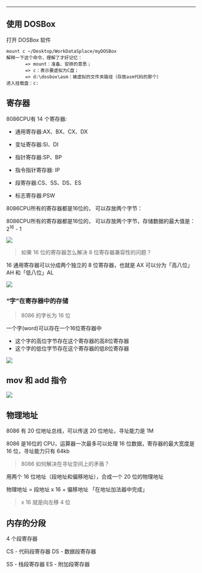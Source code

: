 

------ 


## 使用 DOSBox

打开 DOSBox 软件

```
mount c ~/Desktop/WorkDataSplace/myDOSBox
解释一下这个命令，理解了才好记忆：
       => mount：准备、安排的意思；
       => c：表示要虚拟为C盘；
       => d:\dosbox\asm：被虚拟的文件夹路径（存放asm代码的那个）
进入挂载盘：c:
```

## 寄存器

8086CPU有 14 个寄存器:

- 通用寄存器:AX、BX、CX、DX

- 变址寄存器:SI、DI

- 指针寄存器:SP、BP

- 指令指针寄存器: IP

- 段寄存器:CS、SS、DS、ES

- 标志寄存器:PSW

 
 8086CPU所有的寄存器都是16位的， 可以存放两个字节：

  8086CPU所有的寄存器都是16位的， 可以存放两个字节，存储数据的最大值是：2<sup>16</sup> - 1

![](https://cdn.jsdelivr.net/gh/kendall-cpp/blogPic@main/寻offer总结02/寄存器存储.7781gjswtuw0.png)

> 如果 16 位的寄存器怎么解决 8 位寄存器兼容性的问题？

16 通用寄存器可以分成两个独立的 8 位寄存器，也就是 AX 可以分为「高八位」AH 和「低八位」AL

![](https://cdn.jsdelivr.net/gh/kendall-cpp/blogPic@main/寻offer总结02/寄存器存储01.2alj3la0bgu8.png)


### “字”在寄存器中的存储

> 8086 的字长为 16 位

一个字(word)可以存在一个16位寄存器中

- 这个字的高位字节存在这个寄存器的高8位寄存器
- 这个字的低位字节存在这个寄存器的低8位寄存器

![](https://cdn.jsdelivr.net/gh/kendall-cpp/blogPic@main/寻offer总结02/寄存器存储02.3zsuy04m9ee0.png)

## mov 和 add 指令

![](https://cdn.jsdelivr.net/gh/kendall-cpp/blogPic@main/寻offer总结02/mov和add指令.4bni5bbuyhc0.png)

## 物理地址

8086 有 20 位地址总线，可以传送 20 位地址，寻址能力是 1M

8086 是16位的 CPU，运算器一次最多可以处理 16 位数据，寄存器的最大宽度是 16 位，寻址能力只有 64kb

> 8086 如何解决在寻址空间上的矛盾？

用两个 16 位地址（段地址和偏移地址），合成一个 20 位的物理地址

物理地址 = 段地址 x 16 + 偏移地址  「在地址加法器中完成」

 > x 16 就是向左移 4 位

## 内存的分段

4 个段寄存器

CS - 代码段寄存器   DS - 数据段寄存器 

SS - 栈段寄存器    ES - 附加段寄存器


  






